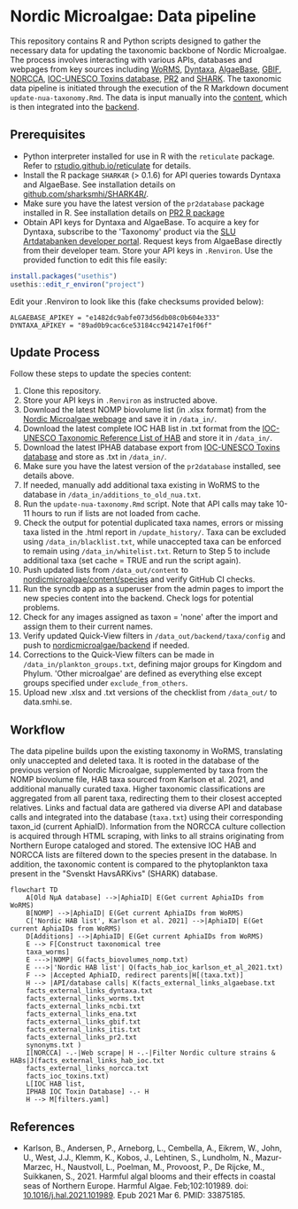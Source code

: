 # Nordic Microalgae: Data pipeline

This repository contains R and Python scripts designed to gather the necessary data for updating the taxonomic backbone of Nordic Microalgae. The process involves interacting with various APIs, databases and webpages from key sources including [WoRMS](https://www.marinespecies.org/), [Dyntaxa](https://namnochslaktskap.artfakta.se/), [AlgaeBase](https://www.algaebase.org/), [GBIF](https://www.gbif.org/), [NORCCA](https://norcca.scrol.net/), [IOC-UNESCO Toxins database](https://toxins.hais.ioc-unesco.org/), [PR2](https://pr2-database.org/) and [SHARK](https://shark.smhi.se/). The taxonomic data pipeline is initiated through the execution of the R Markdown document `update-nua-taxonomy.Rmd`. The data is input manually into the [content](https://github.com/nordicmicroalgae/content), which is then integrated into the [backend](https://github.com/nordicmicroalgae/backend).

## Prerequisites
- Python interpreter installed for use in R with the `reticulate` package. Refer to [rstudio.github.io/reticulate](https://rstudio.github.io/reticulate/) for details.
- Install the R package `SHARK4R` (> 0.1.6) for API queries towards Dyntaxa and AlgaeBase. See installation details on [github.com/sharksmhi/SHARK4R/](https://github.com/sharksmhi/SHARK4R/).
- Make sure you have the latest version of the `pr2database` package installed in R. See installation details on [PR2 R package](https://pr2database.github.io/pr2database/articles/pr2database.html)
- Obtain API keys for Dyntaxa and AlgaeBase. To acquire a key for Dyntaxa, subscribe to the 'Taxonomy' product via the [SLU Artdatabanken developer portal](https://api-portal.artdatabanken.se/). Request keys from AlgaeBase directly from their developer team.  Store your API keys in `.Renviron`. Use the provided function to edit this file easily:

```r
install.packages("usethis")
usethis::edit_r_environ("project")
```
Edit your .Renviron to look like this (fake checksums provided below):
```
ALGAEBASE_APIKEY = "e1482dc9abfe073d56db08c0b604e333"
DYNTAXA_APIKEY = "89ad0b9cac6ce53184cc942147e1f06f"
```
## Update Process
Follow these steps to update the species content:
1. Clone this repository.
2. Store your API keys in `.Renviron` as instructed above.
3. Download the latest NOMP biovolume list (in .xlsx format) from the [Nordic Microalgae webpage](https://nordicmicroalgae.org/biovolume-lists/) and save it in `/data_in/`.
4. Download the latest complete IOC HAB list in .txt format from the [IOC-UNESCO Taxonomic Reference List of HAB](https://www.marinespecies.org/hab/aphia.php?p=download&what=taxlist) and store it in `/data_in/`.
5. Download the latest IPHAB database export from [IOC-UNESCO Toxins database](https://toxins.hais.ioc-unesco.org/) and store as .txt in `/data_in/`.
6. Make sure you have the latest version of the `pr2database` installed, see details above.
7. If needed, manually add additional taxa existing in WoRMS to the database in `/data_in/additions_to_old_nua.txt`.
8. Run the `update-nua-taxonomy.Rmd` script. Note that API calls may take 10-11 hours to run if lists are not loaded from cache.
9. Check the output for potential duplicated taxa names, errors or missing taxa listed in the .html report in `/update_history/`. Taxa can be excluded using `/data_in/blacklist.txt`, while unaccepted taxa can be enforced to remain using `/data_in/whitelist.txt`. Return to Step 5 to include additional taxa (set cache = TRUE and run the script again).
10. Push updated lists from `/data_out/content` to [nordicmicroalgae/content/species](https://github.com/nordicmicroalgae/content/tree/master/species) and verify GitHub CI checks.
11. Run the syncdb app as a superuser from the admin pages to import the new species content into the backend. Check logs for potential problems.
12. Check for any images assigned as taxon = 'none' after the import and assign them to their current names.
13. Verify updated Quick-View filters in `/data_out/backend/taxa/config` and push to [nordicmicroalgae/backend](https://github.com/nordicmicroalgae/backend) if needed.
14. Corrections to the Quick-View filters can be made in `/data_in/plankton_groups.txt`, defining major groups for Kingdom and Phylum. 'Other microalgae' are defined as everything else except groups specified under `exclude_from_others`.
15. Upload new .xlsx and .txt versions of the checklist from `/data_out/` to data.smhi.se.

## Workflow

The data pipeline builds upon the existing taxonomy in WoRMS, translating only unaccepted and deleted taxa. It is rooted in the database of the previous version of Nordic Microalgae, supplemented by taxa from the NOMP biovolume file, HAB taxa sourced from Karlson et al. 2021, and additional manually curated taxa. Higher taxonomic classifications are aggregated from all parent taxa, redirecting them to their closest accepted relatives. Links and factual data are gathered via diverse API and database calls and integrated into the database (`taxa.txt`) using their corresponding taxon_id (current AphiaID). Information from the NORCCA culture collection is acquired through HTML scraping, with links to all strains originating from Northern Europe cataloged and stored. The extensive IOC HAB and NORCCA lists are filtered down to the species present in the database. In addition, the taxonomic content is compared to the phytoplankton taxa present in the "Svenskt HavsARKivs" (SHARK) database.

```mermaid
flowchart TD
    A[Old NµA database] -->|AphiaID| E(Get current AphiaIDs from WoRMS)
    B[NOMP] -->|AphiaID| E(Get current AphiaIDs from WoRMS)
    C['Nordic HAB list', Karlson et al. 2021] -->|AphiaID| E(Get current AphiaIDs from WoRMS)
    D[Additions] -->|AphiaID| E(Get current AphiaIDs from WoRMS)
    E --> F[Construct taxonomical tree
    taxa_worms]
    E --->|NOMP| G(facts_biovolumes_nomp.txt)
    E --->|'Nordic HAB list'| Q(facts_hab_ioc_karlson_et_al_2021.txt)
    F --> |Accepted AphiaID, redirect parents|H[(taxa.txt)]
    H --> |API/database calls| K(facts_external_links_algaebase.txt
    facts_external_links_dyntaxa.txt
    facts_external_links_worms.txt 
    facts_external_links_ncbi.txt
    facts_external_links_ena.txt
    facts_external_links_gbif.txt
    facts_external_links_itis.txt
    facts_external_links_pr2.txt
    synonyms.txt )
    I[NORCCA] -.-|Web scrape| H -.-|Filter Nordic culture strains & HABs|J(facts_external_links_hab_ioc.txt
    facts_external_links_norcca.txt
    facts_ioc_toxins.txt)
    L[IOC HAB list,
    IPHAB IOC Toxin Database] -.- H
    H --> M[filters.yaml]
```
## References

- Karlson, B., Andersen, P., Arneborg, L., Cembella, A., Eikrem, W., John, U., West, J.J., Klemm, K., Kobos, J., Lehtinen, S., Lundholm, N., Mazur-Marzec, H., Naustvoll, L., Poelman, M., Provoost, P., De Rijcke, M., Suikkanen, S., 2021. Harmful algal blooms and their effects in coastal seas of Northern Europe. Harmful Algae. Feb;102:101989. doi: [10.1016/j.hal.2021.101989](https://doi.org/10.1016/j.hal.2021.101989). Epub 2021 Mar 6. PMID: 33875185.
